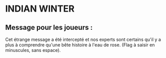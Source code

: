 # INDIAN WINTER

## Message pour les joueurs : 
Cet étrange message a été intercepté et nos experts sont certains qu'il y a plus à comprendre qu'une bête histoire à l'eau de rose. (Flag à saisir en minuscules, sans espace).

